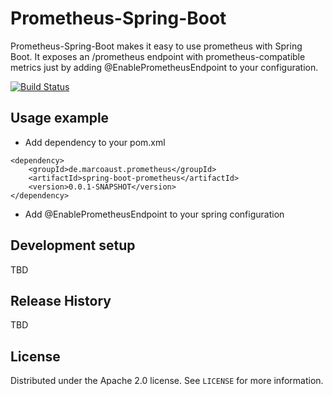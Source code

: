 # Prometheus-Spring-Boot
Prometheus-Spring-Boot makes it easy to use prometheus with Spring Boot. It exposes an /prometheus endpoint with prometheus-compatible metrics just by adding @EnablePrometheusEndpoint to your configuration.

[![Build Status](https://travis-ci.org/maust/prometheus-spring-boot.svg?branch=master)](https://travis-ci.org/maust/prometheus-spring-boot)

## Usage example

* Add dependency to your pom.xml
```
<dependency>
    <groupId>de.marcoaust.prometheus</groupId>
    <artifactId>spring-boot-prometheus</artifactId>
    <version>0.0.1-SNAPSHOT</version>
</dependency>
```

* Add @EnablePrometheusEndpoint to your spring configuration

## Development setup

TBD

## Release History

TBD

## License

Distributed under the Apache 2.0 license. See ``LICENSE`` for more information.

